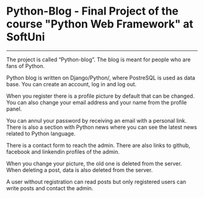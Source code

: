 # Python-Blog - Final Project of the course "Python Web Framework" at SoftUni
________________________________________________________


The project is called “Python-blog”. The blog is meant for people who are fans of Python.

Python blog is written on Django/Python/, where PostreSQL is used as data base. You can create an account, log in and log out. 

When you register there is a profile picture by default that can be changed. You can also change your email address and your name from the profile panel.

You can annul your password by receiving an email with a personal link. There is also a section with Python news where you can see the latest news related to Python language.

There is a contact form to reach the admin. There are also links to github, facebook and linkendin profiles of the admin.

When you change your picture, the old one is deleted from the server. When deleting a post, data is also deleted from the server.

A user without registration can read posts but only registered users can write posts and contact the admin.

